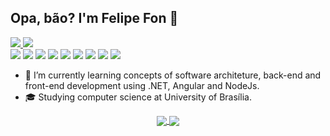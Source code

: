 ## Opa, bão? I'm Felipe Fon 👋
<div> 
  <a href = "mailto:felipefontenele1317@gmail.com">
    <img src="https://img.shields.io/badge/Gmail-D14836?style=for-the-badge&logo=gmail&logoColor=white" target="_blank">
  </a>
  <a href="https://www.linkedin.com/in/felipe-fontenele-70b976193/" target="_blank">
    <img src="https://img.shields.io/badge/-LinkedIn-%230077B5?style=for-the-badge&logo=linkedin&logoColor=white" target="_blank">
  </a>  
</div>

<div>
  <a>
    <img src="https://img.shields.io/badge/C-00599C?style=for-the-badge&logo=c&logoColor=white" target="_blank">
    <img src="https://img.shields.io/badge/C%2B%2B-00599C?style=for-the-badge&logo=c%2B%2B&logoColor=white" target="_blank">
    <img src="https://img.shields.io/badge/C%23-239120?style=for-the-badge&logo=c-sharp&logoColor=white" target="_blank">
    <img src="https://img.shields.io/badge/.NET-5C2D91?style=for-the-badge&logo=.net&logoColor=white" target="_blank">
    <img src="https://img.shields.io/badge/CSS3-1572B6?style=for-the-badge&logo=css3&logoColor=white" target="_blank">
    <img src="https://img.shields.io/badge/HTML5-E34F26?style=for-the-badge&logo=html5&logoColor=white" target="_blank">
    <img src="https://img.shields.io/badge/JavaScript-323330?style=for-the-badge&logo=javascript&logoColor=F7DF1E" target="_blank">
    <img src="https://img.shields.io/badge/React-20232A?style=for-the-badge&logo=react&logoColor=61DAFB" target="_blank">
    <img src="https://img.shields.io/badge/Python-3776AB?style=for-the-badge&logo=python&logoColor=white" target="_blank">
    
  </a>
</div>


- 🌱 I’m currently learning concepts of software architeture, back-end and front-end development using .NET, Angular and NodeJs.
- 🎓 Studying computer science at University of Brasília.

<div align="center">
  <a href="https://github.com/plaisteixo-5">
  <img align="center" src="https://github-readme-stats.vercel.app/api?username=plaisteixo-5&show_icons=true&theme=radical&include_all_commits=true&count_private=true"/>
  <img align="center" src="https://github-readme-stats.vercel.app/api/top-langs/?username=plaisteixo-5&layout=compact&langs_count=10&theme=radical&include_all_commits=true&count_private=true"/>
</div>
